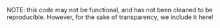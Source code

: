 NOTE: this code may not be functional, and has not been cleaned to be reproducible. However, for the sake of transparency, we include it here!


